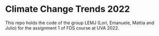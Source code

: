 # Climate Change Trends 2022

This repo holds the code of the group LEMJ (Lori, Emanuele, Mattia and Julio) for the assignment 1 of FDS course at UVA 2022.
